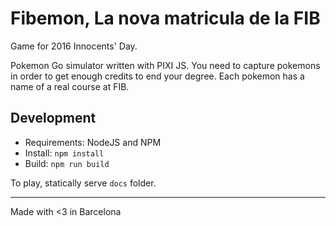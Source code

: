# Fibemon, La nova matricula de la FIB

Game for 2016  Innocents' Day.


Pokemon Go simulator written with PIXI JS. You need to capture pokemons in order to get enough credits to end your degree. Each pokemon has a name of a real course at FIB.

## Development
- Requirements: NodeJS and NPM
- Install: `npm install`
- Build: `npm run build`

To play, statically serve `docs` folder.

------------

Made with <3 in Barcelona

